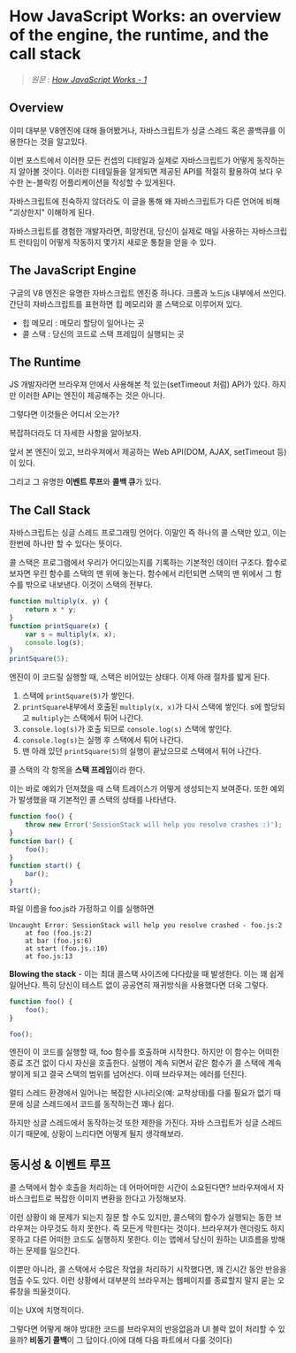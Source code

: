 # How JavaScript Works: an overview of the engine, the runtime, and the call stack

> _원문 : [How JavaScript Works - 1](https://blog.sessionstack.com/how-does-javascript-actually-work-part-1-b0bacc073cf)_

## Overview

이미 대부분 V8엔진에 대해 들어봤거나, 자바스크립트가 싱글 스레드 혹은 콜백큐를 이용한다는 것을 알고있다.

이번 포스트에서 이러한 모든 컨셉의 디테일과 실제로 자바스크립트가 어떻게 동작하는지 알아볼 것이다. 이러한 디테일들을 알게되면 제공된 API를 적절히 활용하여 보다 우수한 논-블락킹 어플리케이션을 작성할 수 있게된다.

자바스크립트에 친숙하지 않더라도 이 글을 통해 왜 자바스크립트가 다른 언어에 비해 "괴상한지" 이해하게 된다.

자바스크립트를 경험한 개발자라면, 희망컨대, 당신이 실제로 매일 사용하는 자바스크립트 런타임이 어떻게 작동하지 몇가지 새로운 통찰을 얻을 수 있다.

## The JavaScript Engine

구글의 V8 엔진은 유명한 자바스크립트 엔진중 하나다. 크롬과 노드js 내부에서 쓰인다.
간단히 자바스크립트를 표현하면 힙 메모리와 콜 스택으로 이루어져 있다.

- 힙 메모리 : 메모리 할당이 일어나는 곳
- 콜 스택 : 당신의 코드로 스택 프레임이 실행되는 곳

## The Runtime

JS 개발자라면 브라우져 안에서 사용해본 적 있는(setTimeout 처럼) API가 있다. 하지만 이러한 API는 엔진이 제공해주는 것은 아니다.

그렇다면 이것들은 어디서 오는가?

복잡하더라도 더 자세한 사항을 알아보자.

앞서 본 엔진이 있고, 브라우져에서 제공하는 Web API(DOM, AJAX, setTimeout 등)이 있다.

그리고 그 유명한 **이벤트 루프**와 **콜백 큐**가 있다.

## The Call Stack

자바스크립트는 싱글 스레드 프로그래밍 언어다. 이말인 즉 하나의 콜 스택만 있고, 이는 한번에 하나만 할 수 있다는 뜻이다.

콜 스택은 프로그램에서 우리가 어디있는지를 기록하는 기본적인 데이터 구조다. 함수로 보자면 우린 함수를 스택의 맨 위에 놓는다. 함수에서 리턴되면 스택의 맨 위에서 그 함수를 밖으로 내보낸다. 이것이 스택의 전부다.

```javascript
function multiply(x, y) {
    return x * y;
}
function printSquare(x) {
    var s = multiply(x, x);
    console.log(s);
}
printSquare(5);
```

엔진이 이 코드릴 실행할 때, 스택은 비어있는 상태다. 이제 아래 절차를 밟게 된다.

1. 스택에 `printSquare(5)`가 쌓인다.
1. `printSquare`내부에서 호출된 `multiply(x, x)`가 다시 스택에 쌓인다. s에 할당되고 `multiply`는 스택에서 튀어 나간다.
1. `console.log(s)`가 호출 되므로 `console.log(s)` 스택에 쌓인다.
1. `console.log(s)`는 실행 후 스택에서 튀어 나간다.
1. 맨 아래 있던 `printSquare(5)`의 실행이 끝났으므로 스택에서 튀어 나간다.

콜 스택의 각 항목을 **스택 프레임**이라 한다.

이는 바로 예외가 던져졌을 때 스택 트레이스가 어떻게 생성되는지 보여준다. 또한 예외가 발생했을 때 기본적인 콜 스택의 상태를 나타낸다.

```javascript
function foo() {
    throw new Error('SessionStack will help you resolve crashes :)');
}
function bar() {
    foo();
}
function start() {
    bar();
}
start();
```

파일 이름을 foo.js라 가정하고 이를 실행하면

	Uncaught Error: SessionStack will help you resolve crashed - foo.js:2
		at foo (foo.js:2)
		at bar (foo.js:6)
		at start (foo.js.:10)
		at foo.js:13

**Blowing the stack** - 이는 최대 콜스택 사이즈에 다다랐을 때 발생한다. 이는 꽤 쉽게 일어난다. 특히 당신이 테스트 없이 공공연히 재귀방식을 사용했다면 더욱 그렇다.

```javascript
function foo() {
	foo();
}

foo();
```

엔진이 이 코드를 실행할 때, foo 함수를 호출하며 시작한다. 하지만 이 함수는 어떠한 종료 조건 없이 다시 자신을 호출한다. 실행이 계속 되면서 같은 함수가 콜 스택에 계속 쌓이게 되고 
결국 스택의 범위를 넘어선다. 이때 브라우져는 에러를 던진다.

멀티 스레드 환경에서 일어나는 복잡한 시나리오(예: 교착상태)를 다룰 필요가 없기 때문에 싱글 스레드에서 코드를 동작하는건 꽤나 쉽다.

하지만 싱글 스레드에서 동작하는것 또한 제한을 가진다. 자바 스크립트가 싱글 스레드이기 때문에, 상황이 느리다면 어떻게 될지 생각해보라.

## 동시성 & 이벤트 루프

콜 스택에서 함수 호출을 처리하는 데 어마어마한 시간이 소요된다면? 브라우져에서 자바스크립트로 복잡한 이미지 변환을 한다고 가정해보자.

이런 상황이 왜 문제가 되는지 질문 할 수도 있지만, 콜스택의 함수가 실행되는 동한 브라우져는 아무것도 하지 못한다. 즉 모든게 막힌다는 것이다. 브라우져가 렌더링도 하지 못하고 다른 어떠한 코드도 실행하지 못한다. 이는 앱에서 당신이 원하는 UI흐름을 방해하는 문제를 일으킨다.

이뿐만 아니라, 콜 스택에서 수많은 작업을 처리하기 시작했다면, 꽤 긴시간 동안 반응을 멈출 수도 있다. 이런 상황에서 대부분의 브라우져는 웹페이지를 종료할지 말지 묻는 오류창을 띄울것이다.

이는 UX에 치명적이다.

그렇다면 어떻게 해야 방대한 코드를 브라우져의 반응없음과 UI 블락 없이 처리할 수 있을까?
**비동기 콜백**이 그 답이다.(이에 대해 다음 파트에서 다룰 것이다)